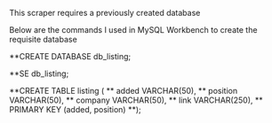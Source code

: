 This scraper requires a previously created database

Below are the commands I used in MySQL Workbench to create the requisite database

**CREATE DATABASE db_listing;

**SE db_listing;

**CREATE TABLE listing (
**	added VARCHAR(50),
**  position VARCHAR(50),
**  company VARCHAR(50),
**  link VARCHAR(250),
**	PRIMARY KEY (added, position)
**);
